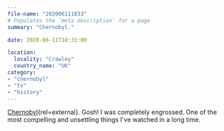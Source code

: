 ```yaml
---
file-name: "202006111833"
# Populates the `meta description` for a page
summary: "Chernobyl."

date: 2020-06-11T18:33:00

location:
  locality: "Crawley"
  country_name: "UK"
category:
- "chernobyl"
- "tv"
- "history"
---
```


[Chernobyl][1]{rel=external}. Gosh! I was completely engrossed. One of the most compelling and unsettling things I've watched in a long time.

[1]: https://www.imdb.com/title/tt7366338/
